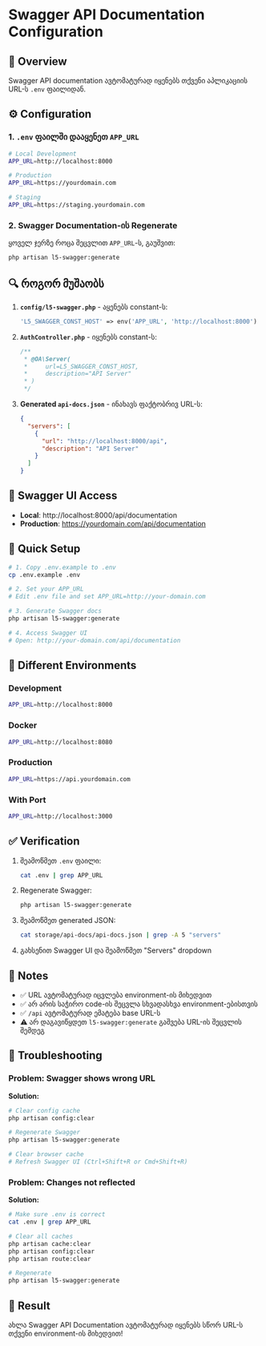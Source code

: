 # Swagger API Documentation Configuration

## 📝 Overview

Swagger API documentation ავტომატურად იყენებს თქვენი აპლიკაციის URL-ს `.env` ფაილიდან.

## ⚙️ Configuration

### 1. `.env` ფაილში დააყენეთ `APP_URL`

```bash
# Local Development
APP_URL=http://localhost:8000

# Production
APP_URL=https://yourdomain.com

# Staging
APP_URL=https://staging.yourdomain.com
```

### 2. Swagger Documentation-ის Regenerate

ყოველ ჯერზე როცა შეცვლით `APP_URL`-ს, გაუშვით:

```bash
php artisan l5-swagger:generate
```

## 🔍 როგორ მუშაობს

1. **`config/l5-swagger.php`** - აყენებს constant-ს:
   ```php
   'L5_SWAGGER_CONST_HOST' => env('APP_URL', 'http://localhost:8000') . '/api'
   ```

2. **`AuthController.php`** - იყენებს constant-ს:
   ```php
   /**
    * @OA\Server(
    *     url=L5_SWAGGER_CONST_HOST,
    *     description="API Server"
    * )
    */
   ```

3. **Generated `api-docs.json`** - ინახავს ფაქტობრივ URL-ს:
   ```json
   {
     "servers": [
       {
         "url": "http://localhost:8000/api",
         "description": "API Server"
       }
     ]
   }
   ```

## 📍 Swagger UI Access

- **Local**: http://localhost:8000/api/documentation
- **Production**: https://yourdomain.com/api/documentation

## 🚀 Quick Setup

```bash
# 1. Copy .env.example to .env
cp .env.example .env

# 2. Set your APP_URL
# Edit .env file and set APP_URL=http://your-domain.com

# 3. Generate Swagger docs
php artisan l5-swagger:generate

# 4. Access Swagger UI
# Open: http://your-domain.com/api/documentation
```

## 🔧 Different Environments

### Development
```bash
APP_URL=http://localhost:8000
```

### Docker
```bash
APP_URL=http://localhost:8080
```

### Production
```bash
APP_URL=https://api.yourdomain.com
```

### With Port
```bash
APP_URL=http://localhost:3000
```

## ✅ Verification

1. შეამოწმეთ `.env` ფაილი:
   ```bash
   cat .env | grep APP_URL
   ```

2. Regenerate Swagger:
   ```bash
   php artisan l5-swagger:generate
   ```

3. შეამოწმეთ generated JSON:
   ```bash
   cat storage/api-docs/api-docs.json | grep -A 5 "servers"
   ```

4. გახსენით Swagger UI და შეამოწმეთ "Servers" dropdown

## 📝 Notes

- ✅ URL ავტომატურად იცვლება environment-ის მიხედვით
- ✅ არ არის საჭირო code-ის შეცვლა სხვადასხვა environment-ებისთვის
- ✅ `/api` ავტომატურად ემატება base URL-ს
- ⚠️ არ დაგავიწყდეთ `l5-swagger:generate` გაშვება URL-ის შეცვლის შემდეგ

## 🐛 Troubleshooting

### Problem: Swagger shows wrong URL

**Solution:**
```bash
# Clear config cache
php artisan config:clear

# Regenerate Swagger
php artisan l5-swagger:generate

# Clear browser cache
# Refresh Swagger UI (Ctrl+Shift+R or Cmd+Shift+R)
```

### Problem: Changes not reflected

**Solution:**
```bash
# Make sure .env is correct
cat .env | grep APP_URL

# Clear all caches
php artisan cache:clear
php artisan config:clear
php artisan route:clear

# Regenerate
php artisan l5-swagger:generate
```

## 🎉 Result

ახლა Swagger API Documentation ავტომატურად იყენებს სწორ URL-ს თქვენი environment-ის მიხედვით!
